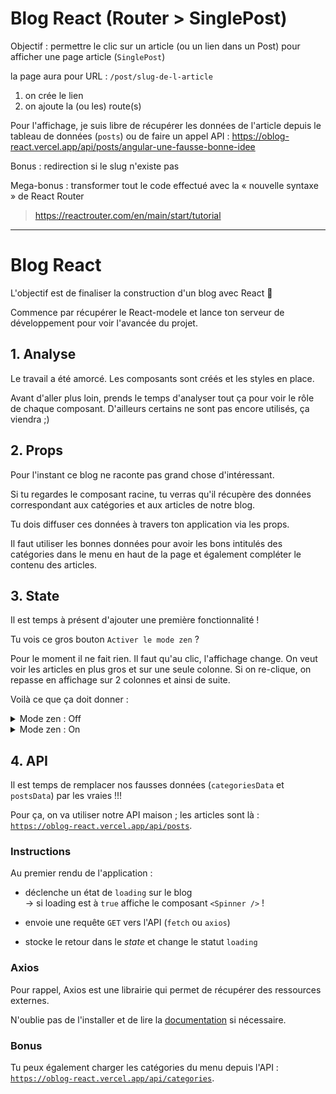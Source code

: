 # Blog React (Router > SinglePost)

Objectif : permettre le clic sur un article (ou un lien dans un Post)
pour afficher une page article (`SinglePost`)

la page aura pour URL : `/post/slug-de-l-article`

1. on crée le lien
2. on ajoute la (ou les) route(s)

Pour l'affichage, je suis libre de récupérer les données de l'article
depuis le tableau de données (`posts`) ou de faire un appel API :
<https://oblog-react.vercel.app/api/posts/angular-une-fausse-bonne-idee>

Bonus : redirection si le slug n'existe pas

Mega-bonus : transformer tout le code effectué avec la « nouvelle syntaxe » de React Router

> <https://reactrouter.com/en/main/start/tutorial>

---

# Blog React

L'objectif est de finaliser la construction d'un blog avec React :tada:

Commence par récupérer le React-modele et lance ton serveur de développement pour voir l'avancée du projet.

## 1. Analyse

Le travail a été amorcé. Les composants sont créés et les styles en place.

Avant d'aller plus loin, prends le temps d'analyser tout ça pour voir le rôle de chaque composant. D'ailleurs certains ne sont pas encore utilisés, ça viendra ;)

## 2. Props

Pour l'instant ce blog ne raconte pas grand chose d'intéressant.

Si tu regardes le composant racine, tu verras qu'il récupère des données correspondant aux catégories et aux articles de notre blog.

Tu dois diffuser ces données à travers ton application via les props.

Il faut utiliser les bonnes données pour avoir les bons intitulés des catégories dans le menu en haut de la page et également compléter le contenu des articles.

## 3. State

Il est temps à présent d'ajouter une première fonctionnalité !

Tu vois ce gros bouton `Activer le mode zen` ?

Pour le moment il ne fait rien. Il faut qu'au clic, l'affichage change. On veut voir les articles en plus gros et sur une seule colonne.
Si on re-clique, on repasse en affichage sur 2 colonnes et ainsi de suite.

Voilà ce que ça doit donner :

<details>
  <summary>Mode zen : Off</summary>

![Off](./__docs/off.png)

</details>

<details>
  <summary>Mode zen : On</summary>

![On](./__docs/on.png)

</details>

## 4. API

Il est temps de remplacer nos fausses données (`categoriesData` et `postsData`) par les vraies !!!

Pour ça, on va utiliser notre API maison ; les articles sont là :  
[`https://oblog-react.vercel.app/api/posts`](https://oblog-react.vercel.app/api/posts).

### Instructions

Au premier rendu de l'application :

- déclenche un état de `loading` sur le blog  
  → si loading est à `true` affiche le composant `<Spinner />` !

- envoie une requête `GET` vers l'API (`fetch` ou `axios`)

- stocke le retour dans le _state_ et change le statut `loading`

### Axios

Pour rappel, Axios est une librairie qui permet de récupérer des ressources
externes.

N'oublie pas de l'installer et de lire la
[documentation](https://github.com/axios/axios#example) si nécessaire.

### Bonus

Tu peux également charger les catégories du menu depuis l'API :  
[`https://oblog-react.vercel.app/api/categories`](https://oblog-react.vercel.app/api/categories).
